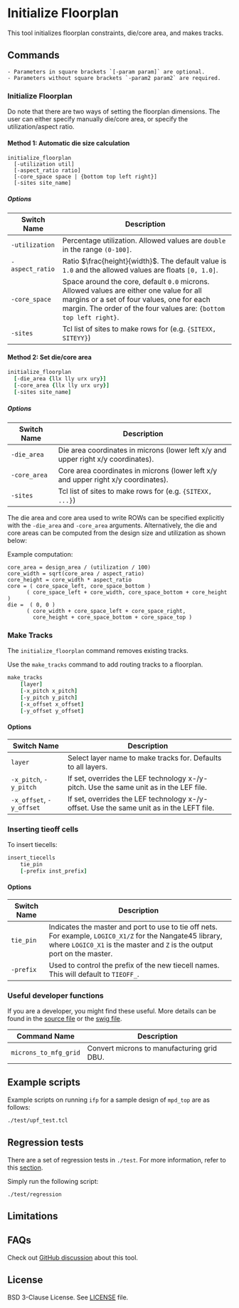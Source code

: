 # Initialize Floorplan

This tool initializes floorplan constraints, die/core area, and makes tracks. 

## Commands

```{note}
- Parameters in square brackets `[-param param]` are optional.
- Parameters without square brackets `-param2 param2` are required.
```

### Initialize Floorplan

Do note that there are two ways of setting the floorplan dimensions.
The user can either specify manually die/core area, or
specify the utilization/aspect ratio.

#### Method 1: Automatic die size calculation

```
initialize_floorplan
  [-utilization util]
  [-aspect_ratio ratio]
  [-core_space space | {bottom top left right}]
  [-sites site_name]
```
##### Options

| Switch Name | Description |
| ----- | ----- |
| `-utilization` | Percentage utilization. Allowed values are `double` in the range `(0-100]`. |
| `-aspect_ratio` | Ratio $\frac{height}{width}$. The default value is `1.0` and the allowed values are floats `[0, 1.0]`. |
| `-core_space` | Space around the core, default `0.0` microns. Allowed values are either one value for all margins or a set of four values, one for each margin. The order of the four values are: `{bottom top left right}`. |
| `-sites` | Tcl list of sites to make rows for (e.g. `{SITEXX, SITEYY}`) |


#### Method 2: Set die/core area

```tcl
initialize_floorplan
  [-die_area {llx lly urx ury}]
  [-core_area {llx lly urx ury}]
  [-sites site_name]
```

##### Options

| Switch Name | Description |
| ----- | ----- |
| `-die_area` | Die area coordinates in microns (lower left x/y and upper right x/y coordinates). |
| `-core_area` | Core area coordinates in microns (lower left x/y and upper right x/y coordinates). |
| `-sites` | Tcl list of sites to make rows for (e.g. `{SITEXX, ...}`) |

The die area and core area used to write ROWs can be specified explicitly
with the `-die_area` and `-core_area` arguments. Alternatively, the die and
core areas can be computed from the design size and utilization as shown below:

Example computation:

```
core_area = design_area / (utilization / 100)
core_width = sqrt(core_area / aspect_ratio)
core_height = core_width * aspect_ratio
core = ( core_space_left, core_space_bottom )
      ( core_space_left + core_width, core_space_bottom + core_height )
die =  ( 0, 0 )
      ( core_width + core_space_left + core_space_right,
        core_height + core_space_bottom + core_space_top )
```

### Make Tracks

The `initialize_floorplan` command removes existing tracks. 

Use the `make_tracks` command to add routing tracks to a floorplan.

```tcl
make_tracks 
    [layer]
    [-x_pitch x_pitch]
    [-y_pitch y_pitch]
    [-x_offset x_offset]
    [-y_offset y_offset]
```

#### Options

| Switch Name | Description |
| ----- | ----- |
| `layer` | Select layer name to make tracks for. Defaults to all layers. |
| `-x_pitch`, `-y_pitch` | If set, overrides the LEF technology x-/y- pitch. Use the same unit as in the LEF file. |
| `-x_offset`, `-y_offset` | If set, overrides the LEF technology x-/y- offset. Use the same unit as in the LEFT file. |

### Inserting tieoff cells

To insert tiecells:

```tcl
insert_tiecells 
    tie_pin
    [-prefix inst_prefix]
```

#### Options

| Switch Name | Description |
| ----- | ----- |
| `tie_pin` | Indicates the master and port to use to tie off nets. For example, `LOGIC0_X1/Z` for the Nangate45 library, where `LOGIC0_X1` is the master and `Z` is the output port on the master. |
| `-prefix` | Used to control the prefix of the new tiecell names. This will default to `TIEOFF_`. |

### Useful developer functions

If you are a developer, you might find these useful. More details can be found in the [source file](./src/InitFloorplan.cc) or the [swig file](./src/InitFloorPlan.i).

| Command Name | Description |
| ----- | ----- |
| `microns_to_mfg_grid` | Convert microns to manufacturing grid DBU. |

## Example scripts

Example scripts on running `ifp` for a sample design of `mpd_top` are as follows:

```tcl
./test/upf_test.tcl
```

## Regression tests

There are a set of regression tests in `./test`. For more information, refer to this [section](../../README.md#regression-tests).

Simply run the following script:

```shell
./test/regression
```

## Limitations

## FAQs

Check out
[GitHub discussion](https://github.com/The-OpenROAD-Project/OpenROAD/discussions/categories/q-a?discussions_q=category%3AQ%26A+ifp+in%3Atitle)
about this tool.

## License

BSD 3-Clause License. See [LICENSE](LICENSE) file.

